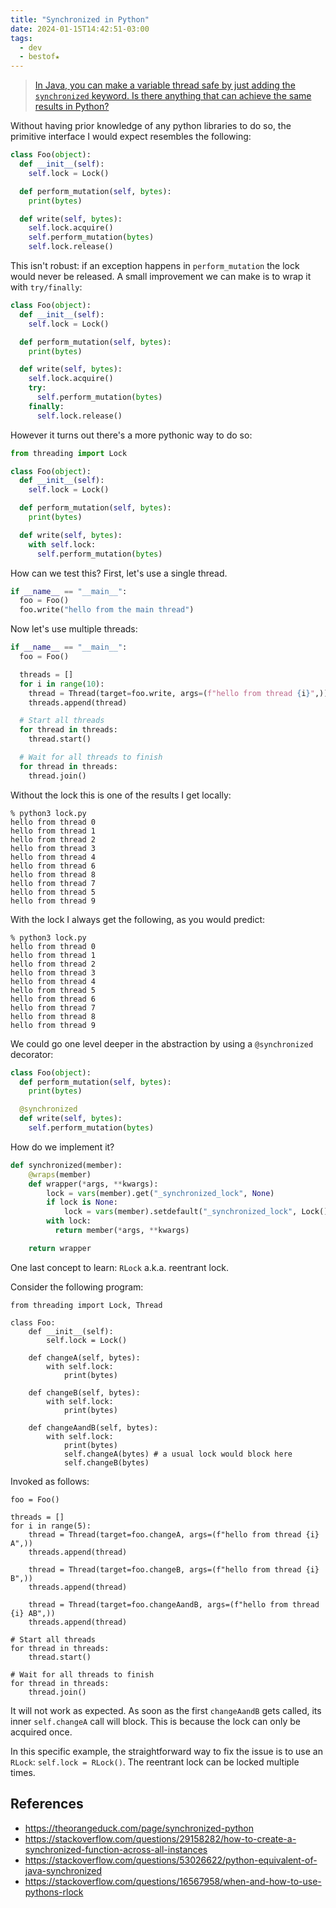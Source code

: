 ```yaml
---
title: "Synchronized in Python"
date: 2024-01-15T14:42:51-03:00
tags:
  - dev
  - bestof★
---
```


> [In Java, you can make a variable thread safe by just adding the `synchronized`
keyword. Is there anything that can achieve the same results in
Python?](https://stackoverflow.com/questions/53026622/python-equivalent-of-java-synchronized)


Without having prior knowledge of any python libraries to do so, the primitive interface
I would expect resembles the following:

```python
class Foo(object):
  def __init__(self):
    self.lock = Lock()

  def perform_mutation(self, bytes):
    print(bytes)

  def write(self, bytes):
    self.lock.acquire()
    self.perform_mutation(bytes)
    self.lock.release()
```

This isn't robust: if an exception happens in `perform_mutation` the lock would
never be released. A small improvement we can make is to wrap it with
`try/finally`:

```python
class Foo(object):
  def __init__(self):
    self.lock = Lock()

  def perform_mutation(self, bytes):
    print(bytes)

  def write(self, bytes):
    self.lock.acquire()
    try:
      self.perform_mutation(bytes)
    finally:
      self.lock.release()
```

However it turns out there's a more pythonic way to do so:

```python
from threading import Lock

class Foo(object):
  def __init__(self):
    self.lock = Lock()

  def perform_mutation(self, bytes):
    print(bytes)

  def write(self, bytes):
    with self.lock:
      self.perform_mutation(bytes)
```

How can we test this? First, let's use a single thread.

```python
if __name__ == "__main__":
  foo = Foo()
  foo.write("hello from the main thread")
```

Now let's use multiple threads:

```python
if __name__ == "__main__":
  foo = Foo()

  threads = []
  for i in range(10):
    thread = Thread(target=foo.write, args=(f"hello from thread {i}",))
    threads.append(thread)

  # Start all threads
  for thread in threads:
    thread.start()

  # Wait for all threads to finish
  for thread in threads:
    thread.join()
```

Without the lock this is one of the results I get locally:

```
% python3 lock.py
hello from thread 0
hello from thread 1
hello from thread 2
hello from thread 3
hello from thread 4
hello from thread 6
hello from thread 8
hello from thread 7
hello from thread 5
hello from thread 9
```

With the lock I always get the following, as you would predict:

```
% python3 lock.py
hello from thread 0
hello from thread 1
hello from thread 2
hello from thread 3
hello from thread 4
hello from thread 5
hello from thread 6
hello from thread 7
hello from thread 8
hello from thread 9
```

We could go one level deeper in the abstraction by using a `@synchronized` decorator:

```python
class Foo(object):
  def perform_mutation(self, bytes):
    print(bytes)

  @synchronized
  def write(self, bytes):
    self.perform_mutation(bytes)
```

How do we implement it?

```python
def synchronized(member):
    @wraps(member)
    def wrapper(*args, **kwargs):
        lock = vars(member).get("_synchronized_lock", None)
        if lock is None:
            lock = vars(member).setdefault("_synchronized_lock", Lock())
        with lock:
          return member(*args, **kwargs)

    return wrapper
```

One last concept to learn: `RLock` a.k.a. reentrant lock.

Consider the following program:

```python3
from threading import Lock, Thread

class Foo:
    def __init__(self):
        self.lock = Lock()

    def changeA(self, bytes):
        with self.lock:
            print(bytes)

    def changeB(self, bytes):
        with self.lock:
            print(bytes)

    def changeAandB(self, bytes):
        with self.lock:
            print(bytes)
            self.changeA(bytes) # a usual lock would block here
            self.changeB(bytes)
```

Invoked as follows:

```python3
foo = Foo()

threads = []
for i in range(5):
    thread = Thread(target=foo.changeA, args=(f"hello from thread {i} A",))
    threads.append(thread)

    thread = Thread(target=foo.changeB, args=(f"hello from thread {i} B",))
    threads.append(thread)

    thread = Thread(target=foo.changeAandB, args=(f"hello from thread {i} AB",))
    threads.append(thread)

# Start all threads
for thread in threads:
    thread.start()

# Wait for all threads to finish
for thread in threads:
    thread.join()
```

It will not work as expected. As soon as the first `changeAandB` gets called, its inner
`self.changeA` call will block. This is because the lock can only be acquired once.

In this specific example, the straightforward way to fix the issue is to use an `RLock`:
`self.lock = RLock()`. The reentrant lock can be locked multiple times.

## References

- https://theorangeduck.com/page/synchronized-python
- https://stackoverflow.com/questions/29158282/how-to-create-a-synchronized-function-across-all-instances
- https://stackoverflow.com/questions/53026622/python-equivalent-of-java-synchronized
- https://stackoverflow.com/questions/16567958/when-and-how-to-use-pythons-rlock
